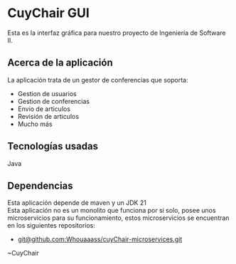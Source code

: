 # CuyChair GUI
Esta es la interfaz gráfica para nuestro proyecto de Ingeniería de Software II.

## Acerca de la aplicación
La aplicación trata de un gestor de conferencias que soporta: 
 - Gestion de usuarios
 - Gestion de conferencias
 - Envio de articulos
 - Revisión de articulos
 - Mucho más


## Tecnologías usadas
Java

## Dependencias
Esta aplicación depende de maven y un JDK 21  
Esta aplicación no es un monolito que funciona por si solo, posee unos microservicios para su funcionamiento, estos microservicios se encuentran en los siguientes repositorios:
- [git@github.com:Whouaaass/cuyChair-microservices.git](https://github.com/Whouaaass/cuyChair-microservices.git)

~CuyChair
